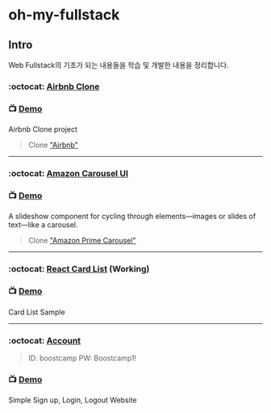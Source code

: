 # oh-my-fullstack

## Intro
Web Fullstack의 기초가 되는 내용들을 학습 및 개발한 내용을 정리합니다.  

### :octocat: [Airbnb Clone](https://github.com/doong-jo/airbnb)
### 📺 [Demo](https://doong-airbnb-storybook.netlify.com/)
Airbnb Clone project
> Clone ["Airbnb"](https://www.airbnb.co.kr/)  

---

### :octocat: [Amazon Carousel UI](https://github.com/doong-jo/amazon-carousel)
### 📺 [Demo](https://awesome-carousel.herokuapp.com/)
A slideshow component for cycling through elements—images or slides of text—like a carousel.
> Clone ["Amazon Prime Carousel"](https://www.amazon.co.jp/amazonprime?_encoding=UTF8&%2AVersion%2A=1&%2Aentries%2A=0)  

---

### :octocat: [React Card List](https://github.com/doong-jo/react-card-list-sample) (Working)
### 📺 [Demo](https://doong-jo.github.io/react-card-list-sample/)
Card List Sample

---

### :octocat: [Account](https://github.com/doong-jo/simple-account)
> ID: boostcamp PW: Boostcamp1!
### 📺 [Demo](https://doong-todo.herokuapp.com/)
Simple Sign up, Login, Logout Website

